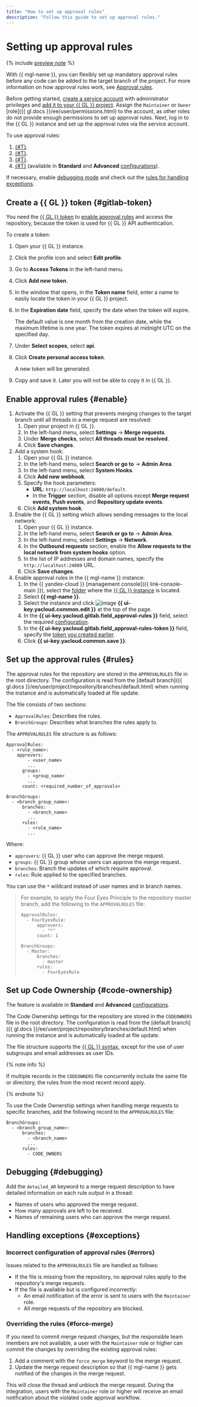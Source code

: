 ```yaml
---
title: "How to set up approval rules"
description: "Follow this guide to set up approval rules."
---
```


# Setting up approval rules

{% include [preview note](../../_includes/note-preview.md) %}

With {{ mgl-name }}, you can flexibly set up mandatory approval rules before any code can be added to the target branch of the project. For more information on how approval rules work, see [Approval rules](../concepts/approval-rules.md).

Before getting started, [create a service account](create-user.md#create) with administrator privileges and [add it to your {{ GL }} project](create-user.md#add-to-project). Assign the `Maintainer` or `Owner` [role]({{ gl.docs }}/ee/user/permissions.html) to the account, as other roles do not provide enough permissions to set up approval rules. Next, log in to the {{ GL }} instance and set up the approval rules via the service account.

To use approval rules:

1. [{#T}](#gitlab-token).
1. [{#T}](#enable).
1. [{#T}](#rules).
1. [{#T}](#code-ownership) (available in **Standard** and **Advanced** [configurations](../concepts/approval-rules.md#packages)).

If necessary, enable [debugging mode](#debugging) and check out the [rules for handling exceptions](#exceptions).

## Create a {{ GL }} token {#gitlab-token}

You need the [{{ GL }} token](../concepts/approval-rules.md#gitlab-token) to [enable approval rules](#enable) and access the repository, because the token is used for {{ GL }} API authentication.

To create a token:

1. Open your {{ GL }} instance.
1. Click the profile icon and select **Edit profile**.
1. Go to **Access Tokens** in the left-hand menu.
1. Click **Add new token**.
1. In the window that opens, in the **Token name** field, enter a name to easily locate the token in your {{ GL }} project.
1. In the **Expiration date** field, specify the date when the token will expire.

   The default value is one month from the creation date, while the maximum lifetime is one year. The token expires at midnight UTC on the specified day.

1. Under **Select scopes**, select **api**.
1. Click **Create personal access token**.

   A new token will be generated.

1. Copy and save it. Later you will not be able to copy it in {{ GL }}.

## Enable approval rules {#enable}

1. Activate the {{ GL }} setting that prevents merging changes to the target branch until all threads in a merge request are resolved:
   1. Open your project in {{ GL }}.
   1. In the left-hand menu, select **Settings** → **Merge requests**.
   1. Under **Merge checks**, select **All threads must be resolved**.
   1. Click **Save changes**.
1. Add a system hook:
   1. Open your {{ GL }} instance.
   1. In the left-hand menu, select **Search or go to** → **Admin Area**.
   1. In the left-hand menu, select **System Hooks**.
   1. Click **Add new webhook**.
   1. Specify the hook parameters:
      * **URL**: `http://localhost:24080/default`.
      * In the **Trigger** section, disable all options except **Merge request events**, **Push events**, and **Repository update events**.
   1. Click **Add system hook**.
1. Enable the {{ GL }} setting which allows sending messages to the local network:
   1. Open your {{ GL }} instance.
   1. In the left-hand menu, select **Search or go to** → **Admin Area**.
   1. In the left-hand menu, select **Settings** → **Network**.
   1. In the **Outbound requests** section, enable the **Allow requests to the local network from system hooks** option.
   1. In the list of IP addresses and domain names, specify the `http://localhost:24080` URL.
   1. Click **Save changes**.
1. Enable approval rules in the {{ mgl-name }} instance:
   1. In the {{ yandex-cloud }} [management console]({{ link-console-main }}), select the [folder](../../resource-manager/concepts/resources-hierarchy.md#folder) where the [{{ GL }} instance](../concepts/index.md#instance) is located.
   1. Select **{{ mgl-name }}**.
   1. Select the instance and click ![image](../../_assets/console-icons/pencil.svg) **{{ ui-key.yacloud.common.edit }}** at the top of the page.
   1. In the **{{ ui-key.yacloud.gitlab.field_approval-rules }}** field, select the required [configuration](../concepts/approval-rules.md#packages).
   1. In the **{{ ui-key.yacloud.gitlab.field_approval-rules-token }}** field, specify the [token you created earlier](#gitlab-token).
   1. Click **{{ ui-key.yacloud.common.save }}**.

## Set up the approval rules {#rules}

The approval rules for the repository are stored in the `APPROVALRULES` file in the root directory. The configuration is read from the [default branch]({{ gl.docs }}/ee/user/project/repository/branches/default.html) when running the instance and is automatically loaded at file update.

The file consists of two sections:

* `ApprovalRules`: Describes the rules.
* `BranchGroups`: Describes what branches the rules apply to.

The `APPROVALRULES` file structure is as follows:

```text
ApprovalRules:
  - <rule_name>:
    approvers:
        - <user_name>
        ...
      groups:
        - <group_name>
        ...
      count: <required_number_of_approvals>

BranchGroups:
  - <branch_group_name>:
      branches:
        - <branch_name>
        ...
      rules:
        - <rule_name>
        ...
```

Where:

* `approvers`: {{ GL }} user who can approve the merge request.
* `groups`: {{ GL }} group whose users can approve the merge request.
* `branches`: Branch the updates of which require approval.
* `rules`: Rule applied to the specified branches.

You can use the `*` wildcard instead of user names and in branch names.

> For example, to apply the Four Eyes Principle to the repository master branch, add the following to the `APPROVALRULES` file:
>
> ```text
> ApprovalRules:
>   - FourEyesRule:
>       approvers:
>         - "*"
>       count: 1
>
> BranchGroups:
>   - Master:
>       branches:
>         - master
>       rules:
>         - FourEyesRule
> ```

## Set up Code Ownership {#code-ownership}

The feature is available in **Standard** and **Advanced** [configurations](../concepts/approval-rules.md#packages).

The Code Ownership settings for the repository are stored in the `CODEOWNERS` file in the root directory. The configuration is read from the [default branch]({{ gl.docs }}/ee/user/project/repository/branches/default.html) when running the instance and is automatically loaded at file update.

The file structure supports the [{{ GL }} syntax](https://docs.gitlab.com/ee/user/project/codeowners/reference.html), except for the use of user subgroups and email addresses as user IDs.

{% note info %}

If multiple records in the `CODEOWNERS` file concurrently include the same file or directory, the rules from the most recent record apply.

{% endnote %}

To use the Code Ownership settings when handling merge requests to specific branches, add the following record to the `APPROVALRULES` file:

```text
BranchGroups:
  - <branch_group_name>:
      branches:
        - <branch_name>
        ...
      rules:
        - CODE_OWNERS
```

## Debugging {#debugging}

Add the `detailed_AR` keyword to a merge request description to have detailed information on each rule output in a thread:

* Names of users who approved the merge request.
* How many approvals are left to be received.
* Names of remaining users who can approve the merge request.

## Handling exceptions {#exceptions}

### Incorrect configuration of approval rules {#errors}

Issues related to the `APPROVALRULES` file are handled as follows:

* If the file is missing from the repository, no approval rules apply to the repository's merge requests.
* If the file is available but is configured incorrectly:
   * An email notification of the error is sent to users with the `Maintainer` role.
   * All merge requests of the repository are blocked.

### Overriding the rules {#force-merge}

If you need to commit merge request changes, but the responsible team members are not available, a user with the `Maintainer` role or higher can commit the changes by overriding the existing approval rules:

1. Add a comment with the `force_merge` keyword to the merge request.
1. Update the merge request description so that {{ mgl-name }} gets notified of the changes in the merge request.

This will close the thread and unblock the merge request. During the integration, users with the `Maintainer` role or higher will receive an email notification about the violated code approval workflow.
